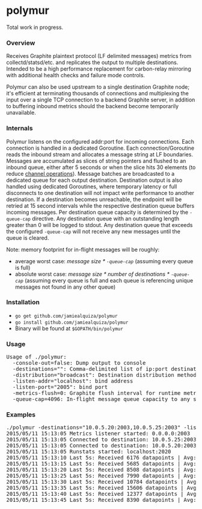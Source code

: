 # polymur

Total work in progress.

### Overview

Receives Graphite plaintext protocol (LF delimited messages) metrics from collectd/statsd/etc. and replicates the output to multiple destinations. Intended to be a high performance replacement for carbon-relay mirroring with additional health checks and failure mode controls. 

Polymur can also be used upstream to a single destination Graphite node; it's efficient at terminating thousands of connections and multiplexing the input over a single TCP connection to a backend Graphite server, in addition to buffering inbound metrics should the backend become temporarily unavailable.

### Internals

Polymur listens on the configured addr:port for incoming connections. Each connection is handled in a dedicated Goroutine. Each connection/Goroutine reads the inbound stream and allocates a message string at LF boundaries. Messages are accumulated as slices of string pointers and flushed to an inbound queue, either after 5 seconds or when the slice hits 30 elements (to reduce [channel operations](https://grey-boundary.io/concurrent-communication-performance-in-go/)). Message batches are broadcasted to a dedicated queue for each output destination. Destination output is also handled using dedicated Goroutines, where temporary latency or full disconnects to one destination will not impact write performance to another destination. If a destination becomes unreachable, the endpoint will be retried at 15 second intervals while the respective destination queue buffers incoming messages. Per destination queue capacity is determined by the `-queue-cap` directive. Any destination queue with an outstanding length greater than 0 will be logged to stdout. Any destination queue that exceeds the configured `-queue-cap` will not receive any new messages until the queue is cleared.

Note: memory footprint for in-flight messages will be roughly: 
- average worst case: *message size * `-queue-cap`* (assuming every queue is full)
- absolute worst case: *message size * number of destinations * `-queue-cap`* (assuming every queue is full and each queue is referencing unique messages not found in any other queue)

### Installation

- `go get github.com/jamiealquiza/polymur`
- `go install github.com/jamiealquiza/polymur`
- Binary will be found at `$GOPATH/bin/polymur`

### Usage

<pre>
Usage of ./polymur:
  -console-out=false: Dump output to console
  -destinations="": Comma-delimited list of ip:port destinations
  -distribution="broadcast": Destination distribution methods: broadcast, balance-rr
  -listen-addr="localhost": bind address
  -listen-port="2005": bind port
  -metrics-flush=0: Graphite flush interval for runtime metrics (0 is disabled)
  -queue-cap=4096: In-flight message queue capacity to any single destination
</pre>

### Examples

<pre>
./polymur -destinations="10.0.5.20:2003,10.0.5.25:2003" -listen-port="2003" -listen-addr="0.0.0.0" -metrics-flush=30
2015/05/11 15:13:05 Metrics listener started: 0.0.0.0:2003
2015/05/11 15:13:05 Connected to destination: 10.0.5.25:2003
2015/05/11 15:13:05 Connected to destination: 10.0.5.20:2003
2015/05/11 15:13:05 Runstats started: localhost:2020
2015/05/11 15:13:10 Last 5s: Received 6176 datapoints | Avg: 1235.20/sec. | Inbound queue length: 0
2015/05/11 15:13:15 Last 5s: Received 5685 datapoints | Avg: 1137.00/sec. | Inbound queue length: 0
2015/05/11 15:13:20 Last 5s: Received 8508 datapoints | Avg: 1701.60/sec. | Inbound queue length: 0
2015/05/11 15:13:25 Last 5s: Received 7990 datapoints | Avg: 1598.00/sec. | Inbound queue length: 0
2015/05/11 15:13:30 Last 5s: Received 10784 datapoints | Avg: 2156.80/sec. | Inbound queue length: 0
2015/05/11 15:13:35 Last 5s: Received 15606 datapoints | Avg: 3121.20/sec. | Inbound queue length: 0
2015/05/11 15:13:40 Last 5s: Received 12377 datapoints | Avg: 2475.40/sec. | Inbound queue length: 0
2015/05/11 15:13:45 Last 5s: Received 8390 datapoints | Avg: 1678.00/sec. | Inbound queue length: 0
</pre>
